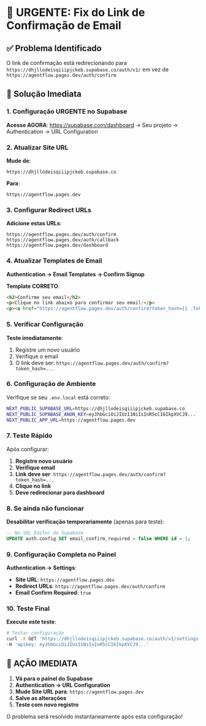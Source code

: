 # 🚨 URGENTE: Fix do Link de Confirmação de Email

## ✅ Problema Identificado
O link de confirmação está redirecionando para `https://dhjllodeisqiiipjckeb.supabase.co/auth/v1/` em vez de `https://agentflow.pages.dev/auth/confirm`

## 🎯 Solução Imediata

### 1. Configuração URGENTE no Supabase

**Acesse AGORA**: https://supabase.com/dashboard → Seu projeto → Authentication → URL Configuration

### 2. Atualizar Site URL

**Mude de**:
```
https://dhjllodeisqiiipjckeb.supabase.co
```

**Para**:
```
https://agentflow.pages.dev
```

### 3. Configurar Redirect URLs

**Adicione estas URLs**:
```
https://agentflow.pages.dev/auth/confirm
https://agentflow.pages.dev/auth/callback
https://agentflow.pages.dev/dashboard
```

### 4. Atualizar Templates de Email

**Authentication → Email Templates → Confirm Signup**

**Template CORRETO**:
```html
<h2>Confirme seu email</h2>
<p>Clique no link abaixo para confirmar seu email:</p>
<p><a href="https://agentflow.pages.dev/auth/confirm?token_hash={{ .TokenHash }}&type=signup&next=/dashboard">Confirmar Email</a></p>
```

### 5. Verificar Configuração

**Teste imediatamente**:
1. Registre um novo usuário
2. Verifique o email
3. O link deve ser: `https://agentflow.pages.dev/auth/confirm?token_hash=...`

### 6. Configuração de Ambiente

Verifique se seu `.env.local` está correto:
```bash
NEXT_PUBLIC_SUPABASE_URL=https://dhjllodeisqiiipjckeb.supabase.co
NEXT_PUBLIC_SUPABASE_ANON_KEY=eyJhbGciOiJIUzI1NiIsInR5cCI6IkpXVCJ9...
NEXT_PUBLIC_APP_URL=https://agentflow.pages.dev
```

### 7. Teste Rápido

Após configurar:
1. **Registre novo usuário**
2. **Verifique email**
3. **Link deve ser**: `https://agentflow.pages.dev/auth/confirm?token_hash=...`
4. **Clique no link**
5. **Deve redirecionar para dashboard**

### 8. Se ainda não funcionar

**Desabilitar verificação temporariamente** (apenas para teste):
```sql
-- No SQL Editor do Supabase
UPDATE auth.config SET email_confirm_required = false WHERE id = 1;
```

### 9. Configuração Completa no Painel

**Authentication → Settings**:
- **Site URL**: `https://agentflow.pages.dev`
- **Redirect URLs**: `https://agentflow.pages.dev/auth/confirm`
- **Email Confirm Required**: `true`

### 10. Teste Final

**Execute este teste**:
```bash
# Testar configuração
curl -X GET 'https://dhjllodeisqiiipjckeb.supabase.co/auth/v1/settings' \
-H 'apikey: eyJhbGciOiJIUzI1NiIsInR5cCI6IkpXVCJ9...'
```

## 🚨 AÇÃO IMEDIATA

1. **Vá para o painel do Supabase**
2. **Authentication → URL Configuration**
3. **Mude Site URL para**: `https://agentflow.pages.dev`
4. **Salve as alterações**
5. **Teste com novo registro**

O problema será resolvido instantaneamente após esta configuração!
